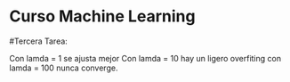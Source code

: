 # Curso Machine Learning

#Tercera Tarea: 

Con lamda = 1 se ajusta mejor
Con lamda = 10 hay un ligero overfiting
con lamda = 100 nunca converge.